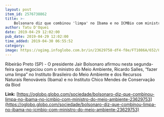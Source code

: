 ```yaml
---
layout: post
item_id: 2576738862
title: >-
    Bolsonaro diz que combinou 'limpa' no Ibama e no ICMBio com ministro do Meio Ambiente
author: Tatu D'Oquei
date: 2019-04-29 12:02:00
pub_date: 2019-04-29 12:02:00
time_added: 2019-04-30 06:55:52
category: 
image: https://ogimg.infoglobo.com.br/in/23629758-df4-f8e/FT1086A/652/82368973_Brazils-President-Jair-Bolsonaro-reacts-during-a-ceremony-at-the-Planalto-Palace-in-Br.jpg
---
```


Ribeirão Preto (SP) - O presidente Jair Bolsonaro afirmou nesta segunda-feira que negociou com o ministro do Meio Ambiente, Ricardo Salles, “fazer uma limpa” no Instituto Brasileiro do Meio Ambiente e dos Recursos Naturais Renováveis (Ibama) e no Instituto Chico Mendes de Conservação da Biod

**Link:** [https://oglobo.globo.com/sociedade/bolsonaro-diz-que-combinou-limpa-no-ibama-no-icmbio-com-ministro-do-meio-ambiente-23629753](https://oglobo.globo.com/sociedade/bolsonaro-diz-que-combinou-limpa-no-ibama-no-icmbio-com-ministro-do-meio-ambiente-23629753)

